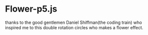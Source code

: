 # Flower-p5.js
thanks to the good gentlemen Daniel Shiffman(the coding train) who inspired me to this double rotation circles who makes
a flower effect.
